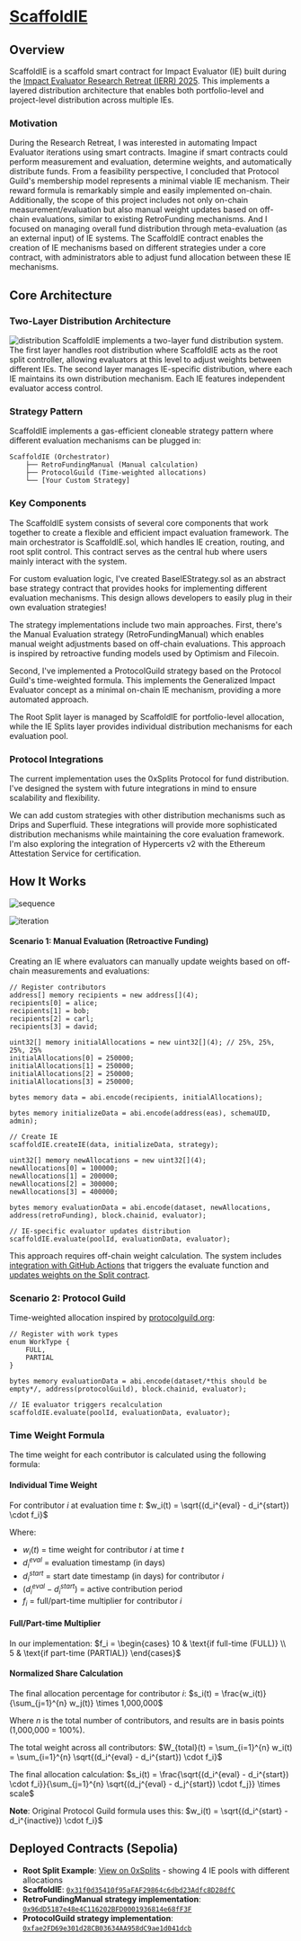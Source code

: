 # [ScaffoldIE](https://github.com/tnkshuuhei/scaffold-ie)

## Overview

ScaffoldIE is a scaffold smart contract for Impact Evaluator (IE) built during the [Impact Evaluator Research Retreat (IERR) 2025](https://www.researchretreat.org/ierr-2025/). This implements a layered distribution architecture that enables both portfolio-level and project-level distribution across multiple IEs.

### Motivation

During the Research Retreat, I was interested in automating Impact Evaluator iterations using smart contracts. Imagine if smart contracts could perform measurement and evaluation, determine weights, and automatically distribute funds. From a feasibility perspective, I concluded that Protocol Guild's membership model represents a minimal viable IE mechanism. Their reward formula is remarkably simple and easily implemented on-chain. Additionally, the scope of this project includes not only on-chain measurement/evaluation but also manual weight updates based on off-chain evaluations, similar to existing RetroFunding mechanisms. And I focused on managing overall fund distribution through meta-evaluation (as an external input) of IE systems. The ScaffoldIE contract enables the creation of IE mechanisms based on different strategies under a core contract, with administrators able to adjust fund allocation between these IE mechanisms.

## Core Architecture

### Two-Layer Distribution Architecture

![distribution](https://hackmd.io/_uploads/H1OdyzX_xe.png)
ScaffoldIE implements a two-layer fund distribution system. The first layer handles root distribution where ScaffoldIE acts as the root split controller, allowing evaluators at this level to adjust weights between different IEs. The second layer manages IE-specific distribution, where each IE maintains its own distribution mechanism. Each IE features independent evaluator access control.

### Strategy Pattern

ScaffoldIE implements a gas-efficient cloneable strategy pattern where different evaluation mechanisms can be plugged in:

```
ScaffoldIE (Orchestrator)
    ├── RetroFundingManual (Manual calculation)
    ├── ProtocolGuild (Time-weighted allocations)
    └── [Your Custom Strategy]
```

### Key Components

The ScaffoldIE system consists of several core components that work together to create a flexible and efficient impact evaluation framework. The main orchestrator is ScaffoldIE.sol, which handles IE creation, routing, and root split control. This contract serves as the central hub where users mainly interact with the system.

For custom evaluation logic, I've created BaseIEStrategy.sol as an abstract base strategy contract that provides hooks for implementing different evaluation mechanisms. This design allows developers to easily plug in their own evaluation strategies!

The strategy implementations include two main approaches. First, there's the Manual Evaluation strategy (RetroFundingManual) which enables manual weight adjustments based on off-chain evaluations. This approach is inspired by retroactive funding models used by Optimism and Filecoin.

Second, I've implemented a ProtocolGuild strategy based on the Protocol Guild's time-weighted formula. This implements the Generalized Impact Evaluator concept as a minimal on-chain IE mechanism, providing a more automated approach.

The Root Split layer is managed by ScaffoldIE for portfolio-level allocation, while the IE Splits layer provides individual distribution mechanisms for each evaluation pool.

### Protocol Integrations

The current implementation uses the 0xSplits Protocol for fund distribution. I've designed the system with future integrations in mind to ensure scalability and flexibility.

We can add custom strategies with other distribution mechanisms such as Drips and Superfluid. These integrations will provide more sophisticated distribution mechanisms while maintaining the core evaluation framework. I'm also exploring the integration of Hypercerts v2 with the Ethereum Attestation Service for certification.

## How It Works

![sequence](https://hackmd.io/_uploads/HyOdLyQuxx.png)

![iteration](https://hackmd.io/_uploads/S1u_Ikmdel.png)

#### Scenario 1: Manual Evaluation (Retroactive Funding)

Creating an IE where evaluators can manually update weights based on off-chain measurements and evaluations:

```solidity
// Register contributors
address[] memory recipients = new address[](4);
recipients[0] = alice;
recipients[1] = bob;
recipients[2] = carl;
recipients[3] = david;

uint32[] memory initialAllocations = new uint32[](4); // 25%, 25%, 25%, 25%
initialAllocations[0] = 250000;
initialAllocations[1] = 250000;
initialAllocations[2] = 250000;
initialAllocations[3] = 250000;

bytes memory data = abi.encode(recipients, initialAllocations);

bytes memory initializeData = abi.encode(address(eas), schemaUID, admin);

// Create IE
scaffoldIE.createIE(data, initializeData, strategy);

uint32[] memory newAllocations = new uint32[](4);
newAllocations[0] = 100000;
newAllocations[1] = 200000;
newAllocations[2] = 300000;
newAllocations[3] = 400000;

bytes memory evaluationData = abi.encode(dataset, newAllocations, address(retroFunding), block.chainid, evaluator);

// IE-specific evaluator updates distribution
scaffoldIE.evaluate(poolId, evaluationData, evaluator);
```

This approach requires off-chain weight calculation.
The system includes [integration with GitHub Actions](https://github.com/tnkshuuhei/scaffold-ie/actions/runs/16822751416) that triggers the evaluate function and [updates weights on the Split contract](https://app.splits.org/accounts/0xBC45cB7D86b2b32D2de0B22195Cdb71daa7b2faa/?chainId=11155111).

### Scenario 2: Protocol Guild

Time-weighted allocation inspired by [protocolguild.org](https://protocolguild.org):

```solidity
// Register with work types
enum WorkType {
    FULL,
    PARTIAL
}

bytes memory evaluationData = abi.encode(dataset/*this should be empty*/, address(protocolGuild), block.chainid, evaluator);

// IE evaluator triggers recalculation
scaffoldIE.evaluate(poolId, evaluationData, evaluator);
```

### Time Weight Formula

The time weight for each contributor is calculated using the following formula:

#### Individual Time Weight

For contributor $i$ at evaluation time $t$:
$w_i(t) = \sqrt{(d_i^{eval} - d_i^{start}) \cdot f_i}$

Where:

- $w_i(t)$ = time weight for contributor $i$ at time $t$
- $d_i^{eval}$ = evaluation timestamp (in days)
- $d_i^{start}$ = start date timestamp (in days) for contributor $i$
- $(d_i^{eval} - d_i^{start})$ = active contribution period
- $f_i$ = full/part-time multiplier for contributor $i$

#### Full/Part-time Multiplier

In our implementation:
$f_i = \begin{cases}
10 & \text{if full-time (FULL)} \\
5 & \text{if part-time (PARTIAL)}
\end{cases}$

#### Normalized Share Calculation

The final allocation percentage for contributor $i$:
$s_i(t) = \frac{w_i(t)}{\sum_{j=1}^{n} w_j(t)} \times 1,000,000$

Where $n$ is the total number of contributors, and results are in basis points (1,000,000 = 100%).

The total weight across all contributors:
$W_{total}(t) = \sum_{i=1}^{n} w_i(t) = \sum_{i=1}^{n} \sqrt{(d_i^{eval} - d_i^{start}) \cdot f_i}$

The final allocation calculation:
$s_i(t) = \frac{\sqrt{(d_i^{eval} - d_i^{start}) \cdot f_i}}{\sum_{j=1}^{n} \sqrt{(d_j^{eval} - d_j^{start}) \cdot f_j}} \times scale$

**Note**: Original Protocol Guild formula uses this:
$w_i(t) = \sqrt{(d_i^{start} - d_i^{inactive}) \cdot f_i}$

## Deployed Contracts (Sepolia)

- **Root Split Example**: [View on 0xSplits](https://app.splits.org/accounts/0x159F16726970a8E2067318A1bD0177029C0886A3/?chainId=11155111) - showing 4 IE pools with different allocations
- **ScaffoldIE**: [`0x31f0d35410f95aFAF29864c6dbd23Adfc8D28dfC`](https://sepolia.etherscan.io/address/0x31f0d35410f95aFAF29864c6dbd23Adfc8D28dfC)
- **RetroFundingManual strategy implementation**: [`0x96dD5187e48e4C116202BFD0001936814e68fF3F`](https://sepolia.etherscan.io/address/0x96dD5187e48e4C116202BFD0001936814e68fF3F)
- **ProtocolGuild strategy implementation**: [`0xfae2FD69e301d28CB03634AA958dC9ae1d041dcb`](https://sepolia.etherscan.io/address/0xfae2FD69e301d28CB03634AA958dC9ae1d041dcb)
